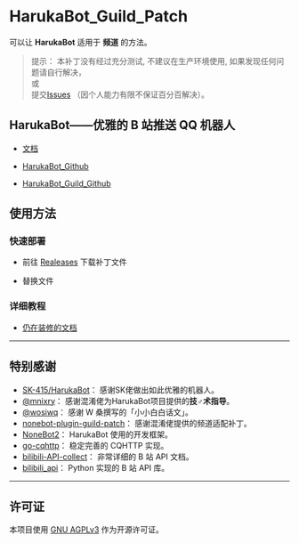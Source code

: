# HarukaBot_Guild_Patch

可以让 **HarukaBot** 适用于 **频道** 的方法。

> 提示： 本补丁没有经过充分测试, 不建议在生产环境使用, 如果发现任何问题请自行解决，  
> 或  
> 提交[Issues](https://github.com/17TheWord/HarukaBot_Guild_Patch/issues/new) （因个人能力有限不保证百分百解决）。

## HarukaBot——优雅的 B 站推送 QQ 机器人

- [文档](https://haruka-bot.sk415.icu)

- [HarukaBot_Github](https://github.com/SK-415/HarukaBot)

- [HarukaBot_Guild_Github](https://github.com/17TheWord/HarukaBot_Guild_Patch)

## 使用方法

### 快速部署

- 前往 [Realeases](https://github.com/17TheWord/HarukaBot_Guild_Patch/releases) 下载补丁文件

- 替换文件

### 详细教程

- [仍在装修的文档](https://doc.scareye.com/haruka_guild/)

---

## 特别感谢

- [SK-415/HarukaBot](https://github.com/SK-415/HarukaBot)： 感谢SK佬做出如此优雅的机器人。
- [@mnixry](https://github.com/mnixry)： 感谢混淆佬为HarukaBot项目提供的**技♂术指导**。
- [@wosiwq](https://github.com/wosiwq)： 感谢 W 桑撰写的「小小白白话文」。
- [nonebot-plugin-guild-patch](https://github.com/mnixry/nonebot-plugin-guild-patch)： 感谢混淆佬提供的频道适配补丁。
- [NoneBot2](https://github.com/nonebot/nonebot2)： HarukaBot 使用的开发框架。
- [go-cqhttp](https://github.com/Mrs4s/go-cqhttp)： 稳定完善的 CQHTTP 实现。
- [bilibili-API-collect](https://github.com/SocialSisterYi/bilibili-API-collect)： 非常详细的 B 站 API 文档。
- [bilibili_api](https://github.com/Passkou/bilibili_api)： Python 实现的 B 站 API 库。

---

## 许可证
本项目使用 [GNU AGPLv3](https://choosealicense.com/licenses/agpl-3.0/) 作为开源许可证。
